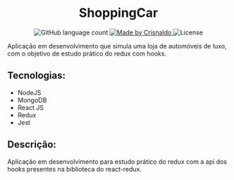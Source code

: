 <h1 align="center">
ShoppingCar
</h1>

<p align="center">
  <img alt="GitHub language count" src="https://img.shields.io/github/languages/count/CrisnaldoSantos/ShoppingCar?color=blue">

  <a href="https://www.crisnaldocarvalho.com.br">
    <img alt="Made by Crisnaldo" src="https://img.shields.io/badge/made%20by-Crisnaldo Carvalho-blue">
  </a>

  <img alt="License" src="https://img.shields.io/github/last-commit/CrisnaldoSantos/ShoppingCar/master?color=blue">

</p>

Aplicação em desenvolvimento que simula uma loja de automóveis de luxo, com o objetivo de estudo prático do redux com hooks.

## Tecnologias:
- NodeJS
- MongoDB
- React JS
- Redux
- Jest

## Descrição:

Aplicação em desenvolvimento para estudo prático do redux com a api dos hooks presentes na biblioteca do react-redux.
